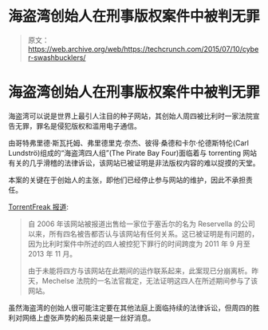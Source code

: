 # 海盗湾创始人在刑事版权案件中被判无罪

> 原文：<https://web.archive.org/web/https://techcrunch.com/2015/07/10/cyber-swashbucklers/>

# 海盗湾创始人在刑事版权案件中被判无罪

海盗湾可以说是世界上最引人注目的种子网站，其创始人周四被比利时一家法院宣告无罪，罪名是侵犯版权和滥用电子通信。

由哥特弗里德·斯瓦托姆、弗里德里克·奈杰、彼得·桑德和卡尔·伦德斯特伦(Carl Lundströ)组成的“海盗湾四人组”(The Pirate Bay Four)面临着与 torrenting 网站有关的几乎滑稽的法律诉讼，该网站已被证明是非法版权内容的难以捉摸的天堂。

本案的关键在于创始人的主张，即他们已经停止参与网站的维护，因此不承担责任。

[TorrentFreak 报道](https://web.archive.org/web/20221206185446/https://torrentfreak.com/pirate-bay-founders-acquitted-in-criminal-copyright-case-150710/):

> 自 2006 年该网站被报道出售给一家位于塞舌尔的名为 Reservella 的公司以来，所有四名被告都否认与该网站有任何关系。这已被证明是有问题的，因为比利时案件中所述的四人被控犯下罪行的时间跨度为 2011 年 9 月至 2013 年 11 月。
> 
> 由于未能将四方与该网站在此期间的运作联系起来，此案现已分崩离析。昨天，Mechelse 法院的一名法官裁定，无法证明这四人在所述期间参与了该网站。

虽然海盗湾的创始人很可能注定要在其他法庭上面临持续的法律诉讼，但周四的胜利对网络上虚张声势的船员来说是一丝好消息。